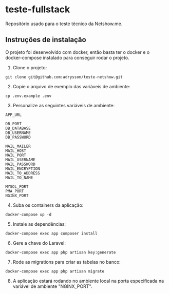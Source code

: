 # teste-fullstack
Repositório usado para o teste técnico da Netshow.me.

## Instruções de instalação
O projeto foi desenvolvido com docker, então basta ter o docker e o docker-compose instalado para conseguir rodar o projeto.
1. Clone o projeto:
```
git clone git@github.com:adrysson/teste-netshow.git
```
2. Copie o arquivo de exemplo das variáveis de ambiente:
```
cp .env.example .env
```
3. Personalize as seguintes variáveis de ambiente:
```
APP_URL

DB_PORT
DB_DATABASE
DB_USERNAME
DB_PASSWORD

MAIL_MAILER
MAIL_HOST
MAIL_PORT
MAIL_USERNAME
MAIL_PASSWORD
MAIL_ENCRYPTION
MAIL_TO_ADDRESS
MAIL_TO_NAME

MYSQL_PORT
PMA_PORT
NGINX_PORT
```
4. Suba os containers da aplicação:
```
docker-compose up -d
```
5. Instale as dependências:
```
docker-compose exec app composer install
```
6. Gere a chave do Laravel:
```
docker-compose exec app php artisan key:generate
```
7. Rode as migrations para criar as tabelas no banco:
```
docker-compose exec app php artisan migrate
```
8. A aplicação estará rodando no ambiente local na porta especificada na variável de ambiente "NGINX_PORT".
